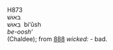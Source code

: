 <body>
  <p>H873<br>  בּאוּשׁ  <br> בִּאוּשׁ  ‎  bi‘ûsh  <br><i>be-oosh‘ </i><br>(Chaldee); from <a href="h0888.htm">888</a>  <i>wicked: - </i>bad.<br></p>
 </body>